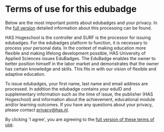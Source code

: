 # Terms of use for this edubadge

Below are the most important points about edubadges and your privacy. In the [full version](https://raw.githubusercontent.com/edubadges/privacy/master/has-hogeschool/edubadges-formal-text-en.md) detailed information about this processing can be found.

HAS Hogeschool is the controller and SURF is the processor for issuing edubadges. For the edubadges platform to function, it is necessary to process your personal data. In the context of making education more flexible and making lifelong development possible, HAS University of Applied Sciences issues EduBadges. The EduBadge enables the owner to better position himself in the labor market and demonstrates that the owner has certain knowledge and skills. This fits in with our vision of flexible and adaptive education.

To issue edubadges, your first name, last name and email address are processed. In addition the edubadge contains your eduID and supplementary information such as the time of issue, the publisher (HAS Hogeschool) and information about the achievement, educational module and/or learning outcomes. If you have any questions about your privacy, please contact [privacy@has.nl](mailto:privacy@has.nl).

By clicking 'I agree', you are agreeing to the [full version of these terms of use](https://raw.githubusercontent.com/edubadges/privacy/master/has-hogeschool/edubadges-formal-text-en.md).